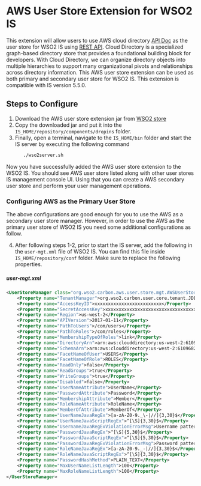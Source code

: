 # AWS User Store Extension for WSO2 IS

This extension will allow users to use AWS cloud directory [API Doc](https://docs.aws.amazon.com/clouddirectory/latest/developerguide/what_is_cloud_directory.html) as
the user store for WSO2 IS using [REST API](https://docs.aws.amazon.com/directoryservice/latest/APIReference/welcome.html).
Cloud Directory is a specialized graph-based directory store that provides a foundational building block for developers. With Cloud Directory, we can organize directory objects into multiple hierarchies to support many organizational pivots and relationships across directory information.
This AWS user store extension can be used as both primary and secondary user store for WSO2 IS. This extension is compatible with IS version 5.5.0.


## Steps to Configure

1. Download the AWS user store extension jar from [WSO2 store](https://store.wso2.com/store/assets/isconnector/list)
2. Copy the downloaded jar and put it into the `IS_HOME/repository/components/dropins` folder.
3. Finally, open a terminal, navigate to the `IS_HOME/bin` folder and start the IS server by executing the following command
   ```bash
      ./wso2server.sh
   ```

Now you have successfully added the AWS user store extension to the WSO2 IS. You should see AWS user store listed along with other user stores IS management console UI. Using that you can create a AWS secondary user store and perform your user management operations.

### Configuring AWS as the Primary User Store

The above configurations are good enough for you to use the AWS as a secondary user store manager. However, in order to use the AWS as the primary user store of WSO2 IS you need some additional configurations as follow.

4. After following steps 1-2, prior to start the IS server, add the following in the `user-mgt.xml` file of WSO2 IS. You can find this file inside `IS_HOME/repository/conf` folder.
   Make sure to replace the following properties.

##### user-mgt.xml

```xml
<UserStoreManager class="org.wso2.carbon.aws.user.store.mgt.AWSUserStoreManager">
    <Property name="TenantManager">org.wso2.carbon.user.core.tenant.JDBCTenantManager</Property>
    <Property name="AccessKeyID">xxxxxxxxxxxxxxxxxxxxxxxxx</Property>
    <Property name="SecretAccessKey">xxxxxxxxxxxxxxxxxxxxxxxxxxxxxxxxxx</Property>
    <Property name="Region">us-west-2</Property>
    <Property name="APIVersion">2017-01-11</Property>
    <Property name="PathToUsers">/com/users</Property>
    <Property name="PathToRoles">/com/roles</Property>
    <Property name="MembershipTypeOfRoles">link</Property>
    <Property name="DirectoryArn">arn:aws:clouddirectory:us-west-2:610968236798:directory/ASc_ZQAllU0Ot0_vpmXmwF4</Property>
    <Property name="SchemaArn">arn:aws:clouddirectory:us-west-2:610968236798:directory/ASc_ZQAllU0Ot0_vpmXmwF4/schema/userstoreSchema/1.0</Property>
    <Property name="FacetNameOfUser">USERS</Property>
    <Property name="FacetNameOfRole">ROLES</Property>
    <Property name="ReadOnly">false</Property>
    <Property name="ReadGroups">true</Property>
    <Property name="WriteGroups">true</Property>
    <Property name="Disabled">false</Property>
    <Property name="UserNameAttribute">UserName</Property>
    <Property name="PasswordAttribute">Password</Property>
    <Property name="MembershipAttribute">Member</Property>
    <Property name="RoleNameAttribute">RoleName</Property>
    <Property name="MemberOfAttribute">MemberOf</Property>
    <Property name="UserNameJavaRegEx">[a-zA-Z0-9._\-|//]{3,30}$</Property>
    <Property name="UserNameJavaScriptRegEx">^[\S]{3,30}$</Property>
    <Property name="UsernameJavaRegExViolationErrorMsg">Username pattern policy violated</Property>
    <Property name="PasswordJavaRegEx">^[\S]{5,30}$</Property>
    <Property name="PasswordJavaScriptRegEx">^[\S]{5,30}$</Property>
    <Property name="PasswordJavaRegExViolationErrorMsg">Password pattern policy violated.</Property>
    <Property name="RoleNameJavaRegEx">[a-zA-Z0-9._-|//]{3,30}$</Property>
    <Property name="RoleNameJavaScriptRegEx">^[\S]{3,30}$</Property>
    <Property name="PasswordHashMethod">PLAIN_TEXT</Property>
    <Property name="MaxUserNameListLength">100</Property>
    <Property name="MaxRoleNameListLength">100</Property>
</UserStoreManager>
```